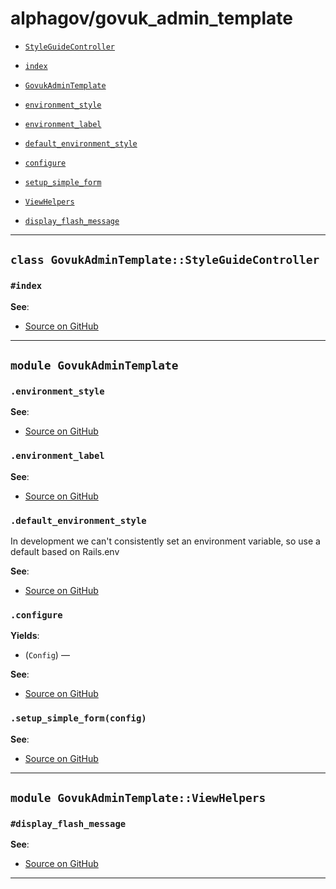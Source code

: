 # alphagov/govuk_admin_template

- [`StyleGuideController`](#class-govukadmintemplatestyleguidecontroller)
 - [`index`](#index)

- [`GovukAdminTemplate`](#module-govukadmintemplate)
 - [`environment_style`](#environment_style)
 - [`environment_label`](#environment_label)
 - [`default_environment_style`](#default_environment_style)
 - [`configure`](#configure)
 - [`setup_simple_form`](#setup_simple_formconfig)

- [`ViewHelpers`](#module-govukadmintemplateviewhelpers)
 - [`display_flash_message`](#display_flash_message)

---

## `class GovukAdminTemplate::StyleGuideController`


### `#index`



**See**:
- [Source on GitHub](https://github.com/alphagov/govuk_admin_template/blob/master/app/controllers/govuk_admin_template/style_guide_controller.rb#L3)

---

## `module GovukAdminTemplate`


### `.environment_style`



**See**:
- [Source on GitHub](https://github.com/alphagov/govuk_admin_template/blob/master/lib/govuk_admin_template.rb#L10)

### `.environment_label`



**See**:
- [Source on GitHub](https://github.com/alphagov/govuk_admin_template/blob/master/lib/govuk_admin_template.rb#L14)

### `.default_environment_style`

In development we can't consistently set an environment
variable, so use a default based on Rails.env


**See**:
- [Source on GitHub](https://github.com/alphagov/govuk_admin_template/blob/master/lib/govuk_admin_template.rb#L20)

### `.configure`


**Yields**:

- (`Config`) — 

**See**:
- [Source on GitHub](https://github.com/alphagov/govuk_admin_template/blob/master/lib/govuk_admin_template/config.rb#L2)

### `.setup_simple_form(config)`



**See**:
- [Source on GitHub](https://github.com/alphagov/govuk_admin_template/blob/master/lib/govuk_admin_template/simple_form.rb#L2)

---

## `module GovukAdminTemplate::ViewHelpers`


### `#display_flash_message`



**See**:
- [Source on GitHub](https://github.com/alphagov/govuk_admin_template/blob/master/lib/govuk_admin_template/view_helpers.rb#L3)

---

